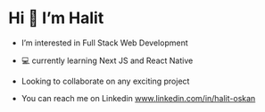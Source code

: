           
# Hi 👋 I’m Halit #
          
- I’m interested in Full Stack Web Development 

- 💻 currently learning Next JS and React Native

- Looking to collaborate on any exciting project

- You can reach me on Linkedin www.linkedin.com/in/halit-oskan 

<!---
halitos/halitos is a ✨ special ✨ repository because its `README.md` (this file) appears on your GitHub profile.
You can click the Preview link to take a look at your changes.
--->
